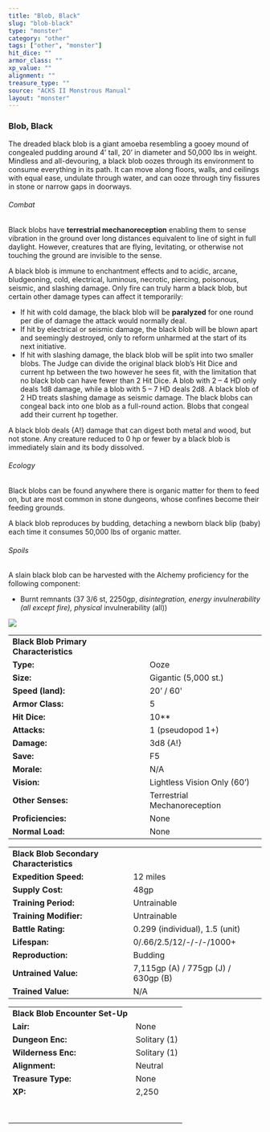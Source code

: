 ```yaml
---
title: "Blob, Black"
slug: "blob-black"
type: "monster"
category: "other"
tags: ["other", "monster"]
hit_dice: ""
armor_class: ""
xp_value: ""
alignment: ""
treasure_type: ""
source: "ACKS II Monstrous Manual"
layout: "monster"
---
```


### Blob, Black

The dreaded black blob is a giant amoeba resembling a gooey mound of congealed pudding around 4’
tall, 20’ in diameter and 50,000 lbs in weight. Mindless and all-devouring, a black blob oozes
through its environment to consume everything in its path. It can move along floors, walls, and
ceilings with equal ease, undulate through water, and can ooze through tiny fissures in stone or
narrow gaps in doorways.

###### Combat

Black blobs have **terrestrial mechanoreception** enabling them to sense vibration in the ground
over long distances equivalent to line of sight in full daylight. However, creatures that are
flying, levitating, or otherwise not touching the ground are invisible to the sense.

A black blob is immune to enchantment effects and to acidic, arcane, bludgeoning, cold, electrical,
luminous, necrotic, piercing, poisonous, seismic, and slashing damage. Only fire can truly harm a
black blob, but certain other damage types can affect it temporarily:

* If hit with cold damage, the black blob will be **paralyzed** for one round per die of damage the
attack would normally deal.
* If hit by electrical or seismic damage, the black blob will be blown apart and seemingly
destroyed, only to reform unharmed at the start of its next initiative.
* If hit with slashing damage, the black blob will be split into two smaller blobs. The Judge can
divide the original black blob’s Hit Dice and current hp between the two however he sees fit, with
the limitation that no black blob can have fewer than 2 Hit Dice. A blob with 2 – 4 HD only deals
1d8 damage, while a blob with 5 – 7 HD deals 2d8. A black blob of 2 HD treats slashing damage as
seismic damage. The black blobs can congeal back into one blob as a full-round action. Blobs that
congeal add their current hp together.

A black blob deals {A!} damage that can digest both metal and wood, but not stone. Any creature
reduced to 0 hp or fewer by a black blob is immediately slain and its body dissolved.

###### Ecology

Black blobs can be found anywhere there is organic matter for them to feed on, but are most common
in stone dungeons, whose confines become their feeding grounds.

A black blob reproduces by budding, detaching a newborn black blip (baby) each time it consumes
50,000 lbs of organic matter.

###### Spoils

A slain black blob can be harvested with the Alchemy proficiency for the following component:

* Burnt remnants (37 3/6 st, 2250gp, *disintegration, energy invulnerability* *(all except fire),
physical* invulnerability (all))

![](data:image/png;base64...)

|  |  |
| --- | --- |
| **Black Blob** **Primary Characteristics** | |
| **Type:** | Ooze |
| **Size:** | Gigantic (5,000 st.) |
| **Speed (land):** | 20’ / 60' |
| **Armor Class:** | 5 |
| **Hit Dice:** | 10\*\* |
| **Attacks:** | 1 (pseudopod 1+) |
| **Damage:** | 3d8 {A!} |
| **Save:** | F5 |
| **Morale:** | N/A |
| **Vision:** | Lightless Vision Only (60’) |
| **Other Senses:** | Terrestrial Mechanoreception |
| **Proficiencies:** | None |
| **Normal Load:** | None |

|  |  |
| --- | --- |
| **Black Blob** **Secondary Characteristics** | |
| **Expedition Speed:** | 12 miles |
| **Supply Cost:** | 48gp |
| **Training Period:** | Untrainable |
| **Training Modifier:** | Untrainable |
| **Battle Rating:** | 0.299 (individual), 1.5 (unit) |
| **Lifespan:** | 0/.66/2.5/12/-/-/-/1000+ |
| **Reproduction:** | Budding |
| **Untrained Value:** | 7,115gp (A) / 775gp (J) / 630gp (B) |
| **Trained Value:** | N/A |

|  |  |
| --- | --- |
| **Black Blob** **Encounter Set-Up** | |
| **Lair:** | None |
| **Dungeon Enc:** | Solitary (1) |
| **Wilderness Enc:** | Solitary (1) |
| **Alignment:** | Neutral |
| **Treasure Type:** | None |
| **XP:** | 2,250 |
|  |  |
|  |  |
|  |  |
|  |  |
|  |  |
|  |  |
|  |  |
|  |  |
